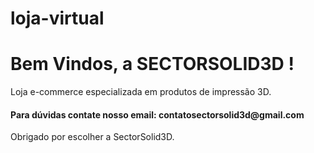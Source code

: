 # loja-virtual

<h1>Bem Vindos, a SECTORSOLID3D !</h1>

<p>Loja e-commerce especializada em produtos de impressão 3D.</p>
<h4>Para dúvidas contate nosso email: contatosectorsolid3d@gmail.com</h4>

<p>Obrigado por escolher a SectorSolid3D.</p>
